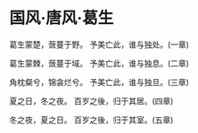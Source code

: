 # 国风·唐风·葛生

葛生蒙楚，蔹蔓于野。
予美亡此，谁与独处。(一章)

葛生蒙棘，蔹蔓于域。
予美亡此，谁与独息。(二章)

角枕粲兮，锦衾烂兮。
予美亡此，谁与独旦。(三章)

夏之日，冬之夜。
百岁之後，归于其居。(四章)

冬之夜，夏之日。
百岁之後，归于其室。(五章)

